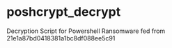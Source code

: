 # poshcrypt_decrypt
Decryption Script for Powershell Ransomware fed from 21e1a87bd0418381a1bc8df088ee5c91
